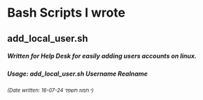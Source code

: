 # Bash Scripts I wrote

## add_local_user.sh
##### Written for Help Desk for easily adding users accounts on linux.
##### <i>Usage: add_local_user.sh Username Realname</i>
###### <small>(Date written: 16-07-24 י תמוז תשפד)</small>
